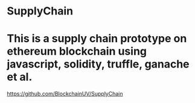 # SupplyChain
# This is a supply chain prototype on ethereum blockchain using javascript, solidity, truffle, ganache et al.

https://github.com/BlockchainUV/SupplyChain
